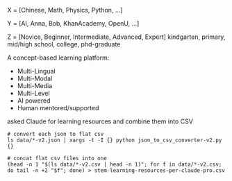 X = [Chinese, Math, Physics, Python, ...]

Y = [AI, Anna, Bob, KhanAcademy, OpenU, ...]

Z = [Novice, Beginner, Intermediate, Advanced, Expert]
     kindgarten, primary, mid/high school, college, phd-graduate

A concept-based learning platform:
- Multi-Lingual
- Multi-Modal
- Multi-Media
- Multi-Level
- AI powered
- Human mentored/supported


asked Claude for learning resources and combine them into CSV

```
# convert each json to flat csv
ls data/*-v2.json | xargs -t -I {} python json_to_csv_converter-v2.py {}

# concat flat csv files into one
(head -n 1 "$(ls data/*-v2.csv | head -n 1)"; for f in data/*-v2.csv; do tail -n +2 "$f"; done) > stem-learning-resources-per-claude-pro.csv
```


